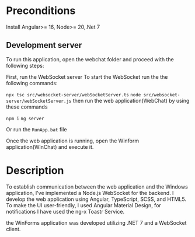 # Preconditions

Install Angular>= 16, Node>= 20,.Net 7

## Development server
To run this application, open the webchat folder and  proceed with the following steps:

First, run the WebSocket server 
To start the WebSocket run the  the following commands:

`npx tsc src/websocket-server/webSocketServer.ts`
`node src/websocket-server/webSocketServer.js`
then run the web application(WebChat) by using these commands 

`npm i`
`ng server`

Or run the `RunApp.bat` file

Once the web application is running, open the Winform application(WinChat) and execute it.

# Description
To establish communication between the web application and the Windows application, I've implemented a Node.js WebSocket for the backend. 
I develop the web application using Angular, TypeScript, SCSS, and HTML5. To make the UI user-friendly, I used Angular Material Design, for notifications I have used the ng-x Toastr Service.

the WinForms application was developed utilizing .NET 7 and a WebSocket client.


